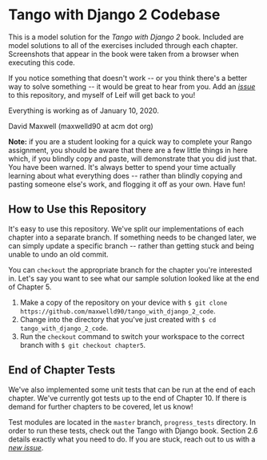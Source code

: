 # Tango with Django 2 Codebase
This is a model solution for the *Tango with Django 2* book. Included are model solutions to all of the exercises included through each chapter. Screenshots that appear in the book were taken from a browser when executing this code.

If you notice something that doesn't work -- or you think there's a better way to solve something -- it would be great to hear from you. Add an [*issue*](https://github.com/maxwelld90/tango_with_django_2_code/issues) to this repository, and myself of Leif will get back to you!

Everything is working as of January 10, 2020.

David Maxwell (maxwelld90 at acm dot org)

**Note:** if you are a student looking for a quick way to complete your Rango assignment, you should be aware that there are a few little things in here which, if you blindly copy and paste, will demonstrate that you did just that. You have been warned. It's always better to spend your time actually learning about what everything does -- rather than blindly copying and pasting someone else's work, and flogging it off as your own. Have fun!

## How to Use this Repository
It's easy to use this repository. We've split our implementations of each chapter into a separate branch. If something needs to be changed later, we can simply update a specific branch -- rather than getting stuck and being unable to undo an old commit.

You can `checkout` the appropriate branch for the chapter you're interested in. Let's say you want to see what our sample solution looked like at the end of Chapter 5.

1. Make a copy of the repository on your device with `$ git clone https://github.com/maxwelld90/tango_with_django_2_code`.
2. Change into the directory that you've just created with `$ cd tango_with_django_2_code`.
3. Run the `checkout` command to switch your workspace to the correct branch with `$ git checkout chapter5`.

## End of Chapter Tests
We've also implemented some unit tests that can be run at the end of each chapter. We've currently got tests up to the end of Chapter 10. If there is demand for further chapters to be covered, let us know!

Test modules are located in the `master` branch, `progress_tests` directory. In order to run these tests, check out the Tango with Django book. Section 2.6 details exactly what you need to do. If you are stuck, reach out to us with a [*new issue*](https://github.com/maxwelld90/tango_with_django_2_code/issues).
